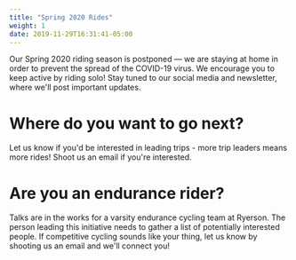 ```yaml
---
title: "Spring 2020 Rides"
weight: 1
date: 2019-11-29T16:31:41-05:00
---
```


Our Spring 2020 riding season is postponed — we are staying at home in order to prevent the spread of the COVID-19 virus. We encourage you to keep active by riding solo!
Stay tuned to our social media and newsletter, where we'll post important updates.  

# Where do you want to go next?
Let us know if you'd be interested in leading trips - more trip leaders 
means more rides! Shoot us an email if you're interested.  

# Are you an endurance rider?
Talks are in the works for a varsity endurance cycling team at Ryerson. 
The person leading this initiative needs to gather a list of potentially 
interested people. If competitive cycling sounds like your thing, let us know by
shooting us an email and we'll connect you!  

